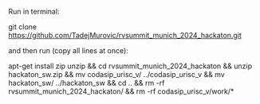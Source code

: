 Run in terminal:

git clone https://github.com/TadejMurovic/rvsummit_munich_2024_hackaton.git

and then run (copy all lines at once):

apt-get install zip unzip &&
cd rvsummit_munich_2024_hackaton &&
unzip hackaton_sw.zip &&
mv codasip_urisc_v/ ../codasip_urisc_v &&
mv hackaton_sw/ ../hackaton_sw  &&
cd .. &&
rm -rf rvsummit_munich_2024_hackaton/ &&
rm -rf codasip_urisc_v/work/*
